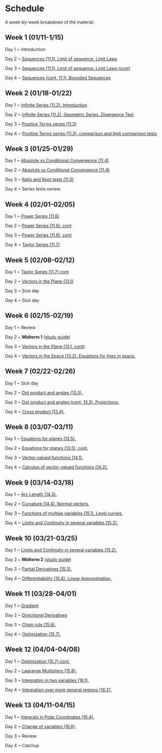 # Schedule

A week-by-week breakdown of the material.

## Week  1 (01/11-1/15)

Day 1
  ~ Introduction

Day 2
  ~ [Sequences (11.1). Limit of sequence. Limit Laws](notes/sequences.md)

Day 3
  ~ [Sequences (11.1). Limit of sequence. Limit Laws (cont)](notes/sequences.md)

Day 4
  ~ [Sequences (cont, 11.1). Bounded Sequences](notes/sequences_bounded.md)

## Week  2 (01/18-01/22)

Day 1
  ~ [Infinite Series (11.2). Introduction](notes/series_intro.md)

Day 2
  ~ [Infinite Series (11.2). Geometric Series. Divergence Test](notes/series_intro.md)

Day 3
  ~ [Positive Terms series (11.3)](notes/series_positive.md)

Day 4
  ~ [Positive Terms series (11.3), comparison and limit comparison tests](notes/series_positive.md)

## Week  3 (01/25-01/29)

Day 1
  ~ [Absolute vs Conditional Convergence (11.4)](notes/series_conditional.md)


Day 2
  ~ [Absolute vs Conditional Convergence (11.4)](notes/series_conditional.md)

Day 3
  ~ [Ratio and Root tests (11.5)](notes/series_root.md)

Day 4
  ~ Series tests review.

## Week  4 (02/01-02/05)

Day 1
  ~ [Power Series (11.6)](notes/series_power.md)

Day 2
  ~ [Power Series (11.6), cont](notes/series_power.md)

Day 3
  ~ [Power Series (11.6), cont](notes/series_power.md)

Day 4
  ~ [Taylor Series (11.7)](notes/series_taylor.md)

## Week  5 (02/08-02/12)

Day 1
  ~ [Taylor Series (11.7) cont](notes/series_taylor.md)

Day 2
  ~ [Vectors in the Plane (13.1)](notes/vectors.md)

Day 3
  ~ Sick day

Day 4
  ~ Sick day

## Week  6 (02/15-02/19)

Day 1
  ~ Review

Day 2
  ~ **Midterm 1**  ([study guide](notes/midterm1_study_guide.md))

Day 3
  ~ [Vectors in the Plane (13.1, cont)](notes/vectors.md)

Day 4
  ~ [Vectors in the Space (13.2). Equations for lines in space.](notes/vectors_space.md)

## Week  7 (02/22-02/26)

Day 1
  ~ Sick day

Day 2
  ~ [Dot product and angles (13.3).](notes/dot_product.md)

Day 3
  ~ [Dot product and angles (cont, 13.3). Projections.](notes/dot_product.md)

Day 4
  ~ [Cross product (13.4).](notes/cross_product.md)

## Week  8 (03/07-03/11)

Day 1
  ~ [Equations for planes (13.5).](notes/plane_equations.md)

Day 2
  ~ [Equations for planes (13.5), cont.](notes/plane_equations.md)

Day 3
  ~ [Vector-valued functions (14.1).](notes/vector_valued_functions.md)

Day 4
  ~ [Calculus of vector-valued functions (14.2).](notes/vector_valued_calculus.md)

## Week  9 (03/14-03/18)

Day 1
  ~ [Arc Length (14.3).](notes/arc_length_curvature.md)

Day 2
  ~ [Curvature (14.4). Normal vectors.](notes/arc_length_curvature.md)

Day 3
  ~ [Functions of multipe variables (15.1). Level curves.](notes/multiple_variables.md)

Day 4
  ~ [Limits and Continuity in several variables (15.2).](notes/limits_continuity.md)

## Week 10 (03/21-03/25)

Day 1
  ~ [Limits and Continuity in several variables (15.2).](notes/limits_continuity.md)

Day 2
  ~ **Midterm 2**  ([study guide](notes/midterm2_study_guide.md))

Day 3
  ~ [Partial Derivatives (15.3).](notes/partial_derivatives.md)

Day 4
  ~ [Differentiability (15.4). Linear Approximation.](notes/differentiability.md)

## Week 11 (03/28-04/01)

Day 1
  ~ [Gradient](notes/gradient.md)

Day 2
  ~ [Directional Derivatives](notes/gradient.md)

Day 3
  ~ [Chain rule (15.6).](notes/chain_rule.md)

Day 4
  ~ [Optimization (15.7).](notes/optimization.md)

## Week 12 (04/04-04/08)

Day 1
  ~ [Optimization (15.7) cont.](notes/optimization.md)

Day 2
  ~ [Lagrange Multipliers (15.8).](notes/lagrange_mults.md)

Day 3
  ~ [Integration in two variables (16.1).](notes/multiple_integrals.md)

Day 4
  ~ [Integration over more general regions (16.2).](notes/integrals_general.md)

## Week 13 (04/11-04/15)

Day 1
  ~ [Integrals in Polar Coordinates (16.4).](notes/integrals_polar.md)

Day 2
  ~ [Change of variables (16.6).](notes/integrals_change_variables.md)

Day 3
  ~ Review

Day 4
  ~ Catchup
